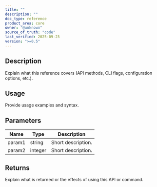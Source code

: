```yaml
---
title: ""
description: ""
doc_type: reference
product_area: core
owner: "@unknown"
source_of_truth: "code"
last_verified: 2025-09-23
version: ">=0.5"
---
```


## Description

Explain what this reference covers (API methods, CLI flags, configuration options, etc.).

## Usage

Provide usage examples and syntax.

## Parameters

| Name | Type | Description |
| --- | --- | --- |
| param1 | string | Short description. |
| param2 | integer | Short description. |

## Returns

Explain what is returned or the effects of using this API or command.

